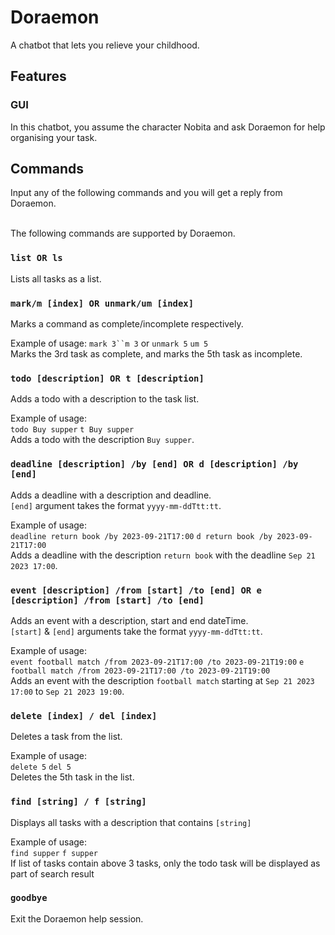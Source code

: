 # Doraemon

A chatbot that lets you relieve your childhood.

## Features

### GUI

In this chatbot, you assume the character Nobita and ask Doraemon for help organising your task.

## Commands

Input any of the following commands and you will get a reply from Doraemon.

<br>
The following commands are supported by Doraemon.

### `list OR ls`

Lists all tasks as a list.

### `mark/m [index] OR unmark/um [index]`

Marks a command as complete/incomplete respectively.

Example of usage:
`mark 3``m 3` or `unmark 5` `um 5`<br>
Marks the 3rd task as complete, and marks the 5th task as incomplete.

### `todo [description] OR t [description]`

Adds a todo with a description to the task list.

Example of usage:<br>
`todo Buy supper` `t Buy supper `<br>
Adds a todo with the description `Buy supper`.

### `deadline [description] /by [end] OR d [description] /by [end] `

Adds a deadline with a description and deadline.<br>
`[end]` argument takes the format `yyyy-mm-ddTtt:tt`.

Example of usage:<br>
`deadline return book /by 2023-09-21T17:00` `d return book /by 2023-09-21T17:00` <br>
Adds a deadline with the description `return book` with the deadline `Sep 21 2023 17:00`.

### `event [description] /from [start] /to [end] OR e [description] /from [start] /to [end]`

Adds an event with a description, start and end dateTime.<br>
`[start]` & `[end]` arguments take the format `yyyy-mm-ddTtt:tt`.

Example of usage:<br>
`event football match /from 2023-09-21T17:00 /to 2023-09-21T19:00`
`e football match /from 2023-09-21T17:00 /to 2023-09-21T19:00`<br>
Adds an event with the description `football match` starting at `Sep 21 2023 17:00` to `Sep 21 2023 19:00`.

### `delete [index] / del [index]`

Deletes a task from the list.

Example of usage:<br>
`delete 5` `del 5`<br>
Deletes the 5th task in the list.

### `find [string] / f [string]`

Displays all tasks with a description that contains `[string]`

Example of usage:<br>
`find supper` `f supper`<br>
If list of tasks contain above 3 tasks, only the todo task will be displayed as part of search result

### `goodbye`

Exit the Doraemon help session.
